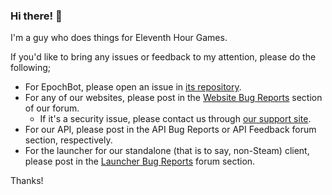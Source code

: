### Hi there! 👋

I'm a guy who does things for Eleventh Hour Games.

If you'd like to bring any issues or feedback to my attention, please do the following;

- For EpochBot, please open an issue in [its repository](https://github.com/MrSarno/EpochBot).
- For any of our websites, please post in the [Website Bug Reports](https://forum.lastepoch.com/c/bug-reports/website-bug-reports/57) section of our forum.
    - If it's a security issue, please contact us through [our support site](https://support.lastepoch.com/).
- For our API, please post in the API Bug Reports or API Feedback forum section, respectively.
- For the launcher for our standalone (that is to say, non-Steam) client, please post in the [Launcher Bug Reports](https://forum.lastepoch.com/c/bug-reports/launcher-bug-reports/58) forum section.

Thanks!
